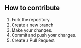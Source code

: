 ## How to contribute
1. Fork the repository.
2. Create a new branch.
3. Make your changes.
4. Commit and push your changes.
5. Create a Pull Request.
